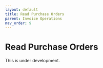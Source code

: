 ```yaml
---
layout: default
title: Read Purchase Orders
parent: Invoice Operations
nav_order: 9
---
```


# Read Purchase Orders

This is under development.
